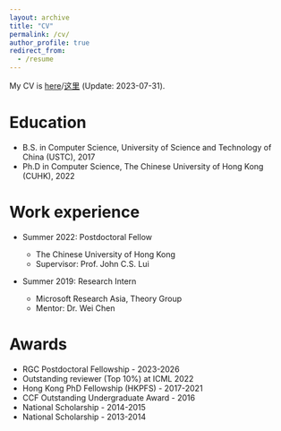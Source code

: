 ```yaml
---
layout: archive
title: "CV"
permalink: /cv/
author_profile: true
redirect_from:
  - /resume
---
```

My CV is [here](https://docs.google.com/document/d/1L4zCMMVrow_aNX06zff2QYTvS5xgllJS1QrS5xUuXdc/edit?usp=sharing)/[这里](https://docs.google.com/document/d/1ByNXayfOe4u-eIt144AbHxJkHrjPPYDDslOiJQvc_Io/edit?usp=sharing) (Update: 2023-07-31).

Education
======
* B.S. in Computer Science, University of Science and Technology of China (USTC), 2017
* Ph.D in Computer Science, The Chinese University of Hong Kong (CUHK), 2022

Work experience
======
* Summer 2022: Postdoctoral Fellow
  * The Chinese University of Hong Kong
  * Supervisor: Prof. John C.S. Lui

* Summer 2019: Research Intern
  * Microsoft Research Asia, Theory Group
  * Mentor: Dr. Wei Chen
  
Awards
======
* RGC Postdoctoral Fellowship - 2023-2026
* Outstanding reviewer (Top 10%) at ICML 2022
* Hong Kong PhD Fellowship (HKPFS) - 2017-2021
* CCF Outstanding Undergraduate Award - 2016
* National Scholarship - 2014-2015
* National Scholarship - 2013-2014




